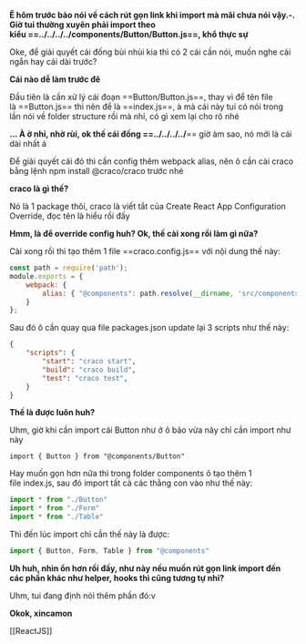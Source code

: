 **Ê hôm trước bảo nói về cách rút gọn link khi import mà mãi chưa nói vậy.-. Giờ tui thường xuyên phải import theo kiểu ==../../../../components/Button/Button.js==, khổ thực sự**

Oke, để giải quyết cái đống bùi nhùi kia thì có 2 cái cần nói, muốn nghe cái ngắn hay cái dài trước?

**Cái nào dễ làm trước đê**

Đầu tiên là cần xử lý cái đoạn ==Button/Button.js==, thay vì để tên file là ==Button.js== thì nên để là ==index.js==, à mà cái này tui có nói trong lần nói về folder structure rồi mà nhỉ, có gì xem lại cho rõ nhé

**... À ờ nhỉ, nhờ rùi, ok thế cái đống ==../../../../**== giờ àm sao, nó mới là cái dài nhất á

Để giải quyết cái đó thì cần config thêm webpack alias, nên ô cần cài craco bằng lệnh npm install @craco/craco trước nhé

**craco là gì thế?**

Nó là 1 package thôi, craco là viết tắt của Create React App Configuration Override, đọc tên là hiểu rồi đấy

**Hmm, là để override config huh? Ok, thế cài xong rồi làm gì nữa?**

Cài xong rồi thì tạo thêm 1 file ==craco.config.js== với nội dung thế này:

```js
const path = require('path');
module.exports = { 
	webpack: { 
		alias: { "@components": path.resolve(__dirname, 'src/components/') } 
	} 
};
```

Sau đó ô cần quay qua file packages.json update lại 3 scripts như thế này:

```json
{ 
	"scripts": {
		"start": "craco start",
		"build": "craco build",
		"test": "craco test", 
	}
}
```

**Thế là được luôn huh?**

Uhm, giờ khi cần import cái Button như ở ô bảo vừa nãy chỉ cần import như này

`import { Button } from "@components/Button"`

Hay muốn gọn hơn nữa thì trong folder components ô tạo thêm 1 file index.js, sau đó import tất cả các thằng con vào như thế này:

```js
import * from "./Button"
import * from "./Form" 
import * from "./Table"
```

Thì đến lúc import chỉ cần thế này là được:

```js
import { Button, Form, Table } from "@components"
```

**Uh huh, nhìn ổn hơn rồi đấy, như này nếu muốn rút gọn link import đến các phần khác như helper, hooks thì cũng tương tự nhỉ?**

Uhm, tui đang định nói thêm phần đó:v

**Okok, xincamon**


[[ReactJS]]